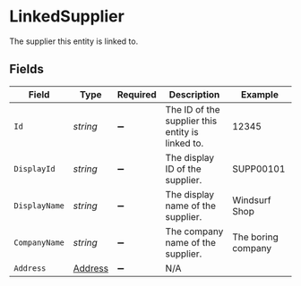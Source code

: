 # LinkedSupplier

The supplier this entity is linked to.


## Fields

| Field                                            | Type                                             | Required                                         | Description                                      | Example                                          |
| ------------------------------------------------ | ------------------------------------------------ | ------------------------------------------------ | ------------------------------------------------ | ------------------------------------------------ |
| `Id`                                             | *string*                                         | :heavy_minus_sign:                               | The ID of the supplier this entity is linked to. | 12345                                            |
| `DisplayId`                                      | *string*                                         | :heavy_minus_sign:                               | The display ID of the supplier.                  | SUPP00101                                        |
| `DisplayName`                                    | *string*                                         | :heavy_minus_sign:                               | The display name of the supplier.                | Windsurf Shop                                    |
| `CompanyName`                                    | *string*                                         | :heavy_minus_sign:                               | The company name of the supplier.                | The boring company                               |
| `Address`                                        | [Address](../../Models/Components/Address.md)    | :heavy_minus_sign:                               | N/A                                              |                                                  |